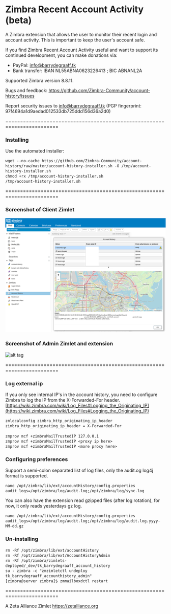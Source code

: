 Zimbra Recent Account Activity (beta)
==========
A Zimbra extension that allows the user to monitor their recent login and account activity. This is important to keep the user's account safe.

If you find Zimbra Recent Account Activity useful and want to support its continued development, you can make donations via:
- PayPal: info@barrydegraaff.tk
- Bank transfer: IBAN NL55ABNA0623226413 ; BIC ABNANL2A

Supported Zimbra version 8.8.11.

Bugs and feedback: https://github.com/Zimbra-Community/account-history/issues

Report security issues to info@barrydegraaff.tk (PGP fingerprint: 97f4694a1d9aedad012533db725ddd156d36a2d0)

========================================================================

### Installing
Use the automated installer:

    wget --no-cache https://github.com/Zimbra-Community/account-history/raw/master/account-history-installer.sh -O /tmp/account-history-installer.sh
    chmod +rx /tmp/account-history-installer.sh
    /tmp/account-history-installer.sh

========================================================================

### Screenshot of Client Zimlet
![alt tag](https://raw.githubusercontent.com/Zimbra-Community/account-history/master/help/client-zimlet.png)

### Screenshot of Admin Zimlet and extension
![alt tag](https://raw.githubusercontent.com/Zimbra-Community/account-history/master/help/admin-zimlet.png)

========================================================================

### Log external ip
If you only see internal IP's in the account history, you need to configure Zimbra to log the IP from the X-Forwarded-For header.
[https://wiki.zimbra.com/wiki/Log_Files#Logging_the_Originating_IP](https://wiki.zimbra.com/wiki/Log_Files#Logging_the_Originating_IP)

    zmlocalconfig zimbra_http_originating_ip_header
    zimbra_http_originating_ip_header = X-Forwarded-For
    
    zmprov mcf +zimbraMailTrustedIP 127.0.0.1
    zmprov mcf +zimbraMailTrustedIP <proxy ip here>
    zmprov mcf +zimbraMailTrustedIP <more proxy here>
    

### Configuring preferences
Support a semi-colon separated list of log files, only the audit.og log4j format is supported.

    nano /opt/zimbra/lib/ext/accountHistory/config.properties
    audit_logs=/opt/zimbra/log/audit.log;/opt/zimbra/log/sync.log
    
You can also have the extension read gzipped files (after log rotation), for now, it only reads yesterdays gz log.    

    nano /opt/zimbra/lib/ext/accountHistory/config.properties
    audit_logs=/opt/zimbra/log/audit.log;/opt/zimbra/log/audit.log.yyyy-MM-dd.gz

### Un-installing

    rm -Rf /opt/zimbra/lib/ext/accountHistory
    rm -Rf /opt/zimbra/lib/ext/AccountHistoryAdmin 
    rm -Rf /opt/zimbra/zimlets-deployed/_dev/tk_barrydegraaff_account_history
    su - zimbra -c "zmzimletctl undeploy tk_barrydegraaff_accounthistory_admin"
	[zimbra@server zimbra]$ zmmailboxdctl restart 

========================================================================

A Zeta Alliance Zimlet https://zetalliance.org
